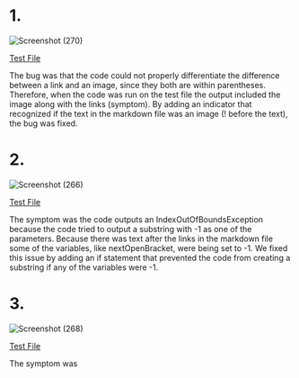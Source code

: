 # 1.
![Screenshot (270)](https://user-images.githubusercontent.com/97714738/153325728-7b6ea480-4247-481d-8d84-95422277b15e.png)

[Test File](https://github.com/aconsiglio03/markdown-parse/blob/main/test-file2.md)

The bug was that the code could not properly differentiate the difference between a link and an image, since they both are within parentheses. Therefore, when the code was run on the test file the output included the image along with the links (symptom). By adding an indicator that recognized if the text in the markdown file was an image (! before the text), the bug was fixed.


# 2.
![Screenshot (266)](https://user-images.githubusercontent.com/97714738/153323334-c787b6f9-c5ed-404d-8774-47b75101cdbd.png)

[Test File](https://github.com/aconsiglio03/markdown-parse/blob/main/test-file3.md)

The symptom was the code outputs an IndexOutOfBoundsException because the code tried to output a substring with -1 as one of the parameters. Because there was text after the links in the markdown file some of the variables, like nextOpenBracket, were being set to -1. We fixed this issue by adding an if statement that prevented the code from creating a substring if any of the variables were -1.

# 3.
![Screenshot (268)](https://user-images.githubusercontent.com/97714738/153325460-c82f8e8c-bf95-41bd-9a27-a4572cf3dd66.png)

[Test File](https://github.com/aconsiglio03/markdown-parse/blob/main/test-file8.md)

The symptom was 
